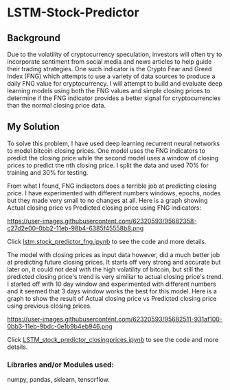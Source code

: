 # LSTM-Stock-Predictor

## Background

Due to the volatility of cryptocurrency speculation, investors will often try to incorporate sentiment from social media and news articles to help guide their trading strategies. One such indicator is the Crypto Fear and Greed Index (FNG) which attempts to use a variety of data sources to produce a daily FNG value for cryptocurrency. I will attempt to build and evaluate deep learning models using both the FNG values and simple closing prices to determine if the FNG indicator provides a better signal for cryptocurrencies than the normal closing price data.

## My Solution

To solve this problem, I have used deep learning recurrent neural networks to model bitcoin closing prices. One model uses the FNG indicators to predict the closing price while the second model uses a window of closing prices to predict the nth closing price. I split the data and used 70% for training and 30% for testing.

From what I found, FNG indiactors does a terrible job at predicting closing price. I have experimented with different numbers windows, epochs, nodes but they made very small to no changes at all. Here is a graph showing Actual closing price vs Predicted closing price using FNG indicators:

https://user-images.githubusercontent.com/62320593/95682358-c27d2e00-0bb2-11eb-98b4-6385f45558b8.png

Click [lstm.stock_predictor_fng.ipynb](https://github.com/pbonner4/LSTM-Stock-Predictor/blob/main/lstm.stock_predictor_fng.ipynb) to see the code and more details.

The model with closing prices as input data however, did a much better job at predicting future closing prices. It starts off very strong and accurate but later on, it could not deal with the high volatility of bitcoin, but still the predicted closing price's trend is very similiar to actual closing price's trend. I started off with 10 day window and experimented with different numbers and it seemed that 3 days window works the best for this model. Here is a graph to show the result of Actual closing price vs Predicted closing price using previous closing prices.

https://user-images.githubusercontent.com/62320593/95682511-931af100-0bb3-11eb-9bdc-0e1b9b4eb946.png

Click [LSTM_stock_predictor_closingprices.ipynb](https://github.com/pbonner4/LSTM-Stock-Predictor/blob/main/LSTM_stock_predictor_closingprices.ipynb) to see the code and more details.

### Libraries and/or Modules used:

numpy, 
pandas, 
sklearn, 
tensorflow. 
